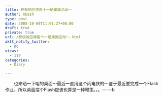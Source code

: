 ```yaml
---
title: 积极响应博客十一晒桌面活动～
author: XDash
type: post
date: 2008-10-04T11:01:27+00:00
draft: true
private: true
url: /积极响应博客十一晒桌面活动～.html
aktt_notify_twitter:
  - no
views:
  - 119
categories:
  - Diary

---
```

<div>
  　　也来晒一下咱的桌面～最近一直用这个闪电侠的～鉴于最近要完成一个Flash作业，所以桌面摆个Flash应该也算是一种鞭策。。。&mdash; &mdash;b
</div>

<div>
  &nbsp;
</div>

<div style="text-align: center; ">
  <img decoding="async" alt="" src="http://farm4.static.flickr.com/3246/2911965188_a385253225.jpg" />
</div>

<div style="text-align: center; ">
  &nbsp;
</div>